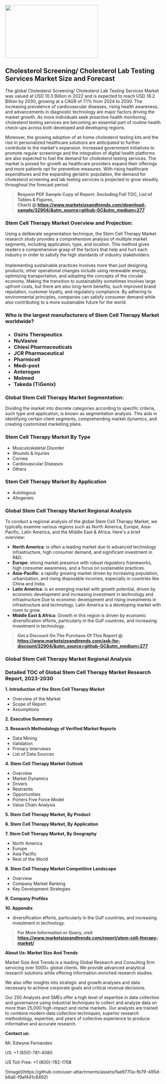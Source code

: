 <p><img class="alignnone size-medium wp-image-20088" src="https://ffe5etoiles.com/wp-content/uploads/2024/12/MST1-300x171.png" alt="" width="300" height="171" /></p><h2>Cholesterol Screening/ Cholesterol Lab Testing Services Market Size and Forecast</h2><p>The global Cholesterol Screening/ Cholesterol Lab Testing Services Market was valued at USD 10.3 Billion in 2022 and is expected to reach USD 18.2 Billion by 2030, growing at a CAGR of 7.1% from 2024 to 2030. The increasing prevalence of cardiovascular diseases, rising health awareness, and advancements in diagnostic technology are major factors driving the market growth. As more individuals seek proactive health monitoring, cholesterol testing services are becoming an essential part of routine health check-ups across both developed and developing regions.</p><p>Moreover, the growing adoption of at-home cholesterol testing kits and the rise in personalized healthcare solutions are anticipated to further contribute to the market's expansion. Increased government initiatives to promote regular screenings and the integration of digital health platforms are also expected to fuel the demand for cholesterol testing services. The market is poised for growth as healthcare providers expand their offerings and more patients opt for preventive measures. With rising healthcare expenditures and the expanding geriatric population, the demand for cholesterol screening and lab testing services is projected to grow steadily throughout the forecast period.</p></p><blockquote id="" class=""><strong>Request PDF Sample Copy of Report: (Including Full TOC, List of Tables &amp; Figures, Chart)&nbsp;@&nbsp;<strong><a href="https://www.marketsizeandtrends.com/download-sample/32904/&utm_source=github-GC&utm_medium=277" target="_blank">https://www.marketsizeandtrends.com/download-sample/32904/&utm_source=github-GC&utm_medium=277</a></strong></strong></blockquote><h3 id="" class="">Stem Cell Therapy Market&nbsp;Overview and Projection:</h3><p id="" class="">Using a deliberate segmentation technique, the Stem Cell Therapy Market research study provides a comprehensive analysis of multiple market segments, including application, type, and location. This method gives readers a comprehensive grasp of the factors that help and hurt each industry in order to satisfy the high standards of industry stakeholders. <br /> <br />Implementing sustainable practices involves more than just designing products; other operational changes include using renewable energy, optimizing transportation, and adopting the concepts of the circular economy. Making the transition to sustainability sometimes involves large upfront costs, but there are also long-term benefits, such improved brand reputation, customer loyalty, and regulatory compliance. By adhering to environmental principles, companies can satisfy consumer demand while also contributing to a more sustainable future for the world.</p><h3 id="" class="">Who is the largest manufacturers of&nbsp;Stem Cell Therapy Market worldwide?</h3><h3 class=""><p><ul><li>Osiris Therapeutics </li><li> NuVasive </li><li> Chiesi Pharmaceuticals </li><li> JCR Pharmaceutical </li><li> Pharmicell </li><li> Medi-post </li><li> Anterogen </li><li> Molmed </li><li> Takeda (TiGenix)</li></ul></p></h3><h3 id="" class="">Global&nbsp;Stem Cell Therapy Market Segmentation:</h3><p id="" class="">Dividing the market into discrete categories according to specific criteria, such type and application, is known as segmentation analysis. This aids in identifying certain client segments, comprehending market dynamics, and creating customized marketing plans.</p><h3 id="" class="">Stem Cell Therapy Market&nbsp;By Type</h3><p><p><ul><li>Musculoskeletal Disorder </li><li> Wounds & Injuries </li><li> Cornea </li><li> Cardiovascular Diseases </li><li> Others</p></li></ul></p></p><h3 id="" class="">Stem Cell Therapy Market&nbsp;By Application</h3><p class=""><p><ul><li>Autologous </li><li> Allogeneic</li></ul></p></p><h3 id="" class="">Global Stem Cell Therapy Market Regional Analysis</h3><p id="" class="">To conduct a regional analysis of the global Stem Cell Therapy Market, we typically examine various regions such as North America, Europe, Asia-Pacific, Latin America, and the Middle East &amp; Africa. Here's a brief overview:</p><ul><li><strong>North America</strong>: is often a leading market due to advanced technology infrastructure, high consumer demand, and significant investment in R&amp;D.</li><li><strong>Europe</strong>: strong market presence with robust regulatory frameworks, high consumer awareness, and a focus on sustainable practices.</li><li><strong>Asia-Pacific</strong>: a rapidly growing market driven by increasing population, urbanization, and rising disposable incomes, especially in countries like China and India.</li><li><strong>Latin America</strong>: is an emerging market with growth potential, driven by economic development and increasing investment in technology and infrastructure.Due to economic development and rising investments in infrastructure and technology, Latin America is a developing market with room to grow.</li><li><strong>Middle East &amp; Africa</strong>: Growth in this region is driven by economic diversification efforts, particularly in the Gulf countries, and increasing investment in technology.</li></ul><blockquote id="" class=""><strong>Get a Discount On The Purchase Of This Report @ <strong><a href="https://www.marketsizeandtrends.com/ask-for-discount/32904/&utm_source=github-GC&utm_medium=277" target="_blank">https://www.marketsizeandtrends.com/ask-for-discount/32904/&utm_source=github-GC&utm_medium=277</a></strong></strong></blockquote><h3 id="" class="">Global Stem Cell Therapy Market Regional Analysis</h3><h3 id="" class="">Detailed TOC of Global Stem Cell Therapy Market Research Report, 2023-2030</h3><p id="" class=""><strong>1. Introduction of the Stem Cell Therapy Market</strong></p><ul><li>Overview of the Market</li><li>Scope of Report</li><li>Assumptions</li></ul><p id="" class=""><strong>2. Executive Summary</strong></p><p id="" class=""><strong>3. Research Methodology of Verified Market Reports</strong></p><ul><li>Data Mining</li><li>Validation</li><li>Primary Interviews</li><li>List of Data Sources</li></ul><p id="" class=""><strong>4. Stem Cell Therapy Market Outlook</strong></p><ul><li>Overview</li><li>Market Dynamics</li><li>Drivers</li><li>Restraints</li><li>Opportunities</li><li>Porters Five Force Model</li><li>Value Chain Analysis</li></ul><p id="" class=""><strong>5. Stem Cell Therapy Market, By Product</strong></p><p id="" class=""><strong>6. Stem Cell Therapy Market, By Application</strong></p><p id="" class=""><strong>7. Stem Cell Therapy Market, By Geography</strong></p><ul><li>North America</li><li>Europe</li><li>Asia Pacific</li><li>Rest of the World</li></ul><p id="" class=""><strong>8. Stem Cell Therapy Market Competitive Landscape</strong></p><ul><li>Overview</li><li>Company Market Ranking</li><li>Key Development Strategies</li></ul><p id="" class=""><strong>9. Company Profiles</strong></p><p id="" class=""><strong>10. Appendix</strong></p><ul><li>diversification efforts, particularly in the Gulf countries, and increasing investment in technology.</li></ul><blockquote id="" class=""><strong>For More Information or Query, visit <strong><strong><a href="https://www.marketsizeandtrends.com/report/stem-cell-therapy-market/" target="_blank">https://www.marketsizeandtrends.com/report/stem-cell-therapy-market/</a></strong></strong></strong></blockquote><p id="" class=""><strong>About Us: Market Size And Trends</strong></p><p id="" class="">Market Size And Trends is a leading Global Research and Consulting firm servicing over 5000+ global clients. We provide advanced analytical research solutions while offering information-enriched research studies.</p><p id="" class="">We also offer insights into strategic and growth analyses and data necessary to achieve corporate goals and critical revenue decisions.</p><p id="" class="">Our 250 Analysts and SMEs offer a high level of expertise in data collection and governance using industrial techniques to collect and analyze data on more than 25,000 high-impact and niche markets. Our analysts are trained to combine modern data collection techniques, superior research methodology, expertise, and years of collective experience to produce informative and accurate research.</p><p id="" class=""><strong>Contact us:</strong></p><p id="" class="">Mr. Edwyne Fernandes</p><p id="" class="">US: +1 (650)-781-4080</p><p id="" class="">US Toll-Free: +1 (800)-782-1768</p>
![image](https://github.com/user-attachments/assets/fae9770a-fb79-495d-b6a6-f9af441c8492)

